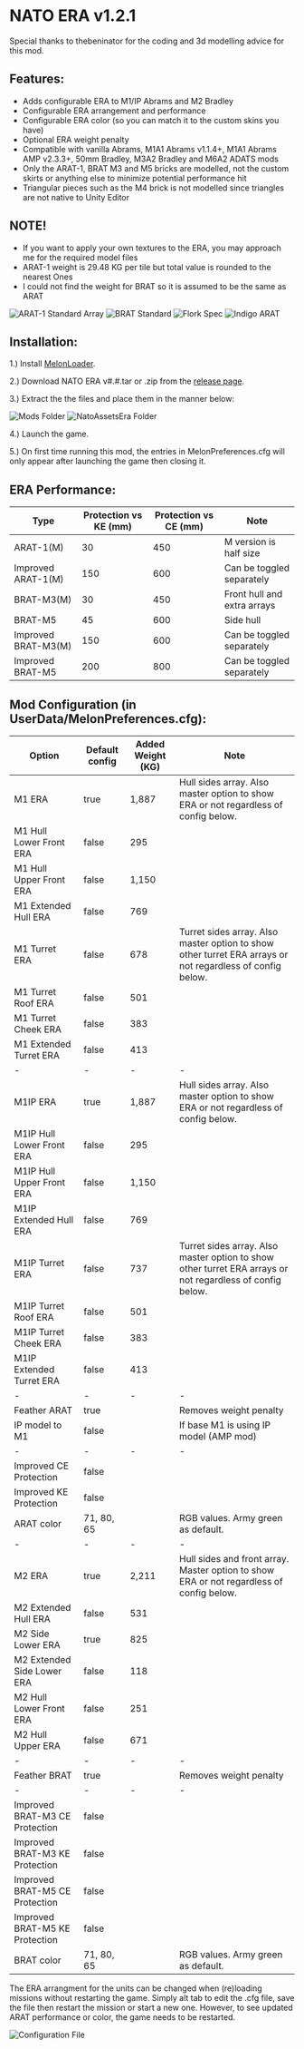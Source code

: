 # NATO ERA v1.2.1

Special thanks to thebeninator for the coding and 3d modelling advice for this mod.

## Features:
<p>
	<ul>
	<li>Adds configurable ERA to M1/IP Abrams and M2 Bradley</li>
	<li>Configurable ERA arrangement and performance</li>
	<li>Configurable ERA color (so you can match it to the custom skins you have)</li>
	<li>Optional ERA weight penalty</li>
	<li>Compatible with vanilla Abrams, M1A1 Abrams v1.1.4+, M1A1 Abrams AMP v2.3.3+, 50mm Bradley, M3A2 Bradley and M6A2 ADATS mods</li>
	<li>Only the ARAT-1, BRAT M3 and M5 bricks are modelled, not the custom skirts or anything else to minimize potential performance hit</li>
	<li>Triangular pieces such as the M4 brick is not modelled since triangles are not native to Unity Editor</li>
 	</ul>
</p>

## NOTE!
<p>
	<ul>
	<li>If you want to apply your own textures to the ERA, you may approach me for the required model files</li>
	<li>ARAT-1 weight is 29.48 KG per tile but total value is rounded to the nearest Ones</li>
	<li>I could not find the weight for BRAT so it is assumed to be the same as ARAT</li>
 	</ul>
</p>


![ARAT-1 Standard Array](https://github.com/Cyances/NATO-ERA/blob/main/Images/Standard%20ARAT-1.png)
![BRAT Standard](https://github.com/Cyances/NATO-ERA/blob/main/Images/Standard%20BRAT.png)
![Flork Spec](https://github.com/Cyances/NATO-ERA/blob/main/Images/Flork%20Spec.png)
![Indigo ARAT](https://github.com/Cyances/NATO-ERA/blob/main/Images/Indigo%20ARAT-1.png)

## Installation:
1.) Install [MelonLoader](https://github.com/LavaGang/MelonLoader/).

2.) Download NATO ERA v#.#.tar or .zip from the [release page](https://github.com/Cyances/NATO-ERA/releases).

3.) Extract the the files and place them in the manner below:

![Mods Folder](https://github.com/Cyances/NATO-ERA/blob/main/Images/Mods%20Folder.PNG)
![NatoAssetsEra Folder](https://github.com/Cyances/NATO-ERA/blob/main/Images/NatoEraAssets%20Folder%20v2.PNG)

4.) Launch the game.
   
5.) On first time running this mod, the entries in MelonPreferences.cfg will only appear after launching the game then closing it.

## ERA Performance:
| Type  | Protection vs KE (mm) | Protection vs CE (mm) | Note
| ------------- | ------------- | ------------- | ------------- | 
| ARAT-1(M) | 30  | 450  | M version is half size |
| Improved ARAT-1(M) | 150  | 600  | Can be toggled separately |
| BRAT-M3(M) | 30  | 450  | Front hull and extra arrays |
| BRAT-M5 | 45  | 600  | Side hull |
| Improved BRAT-M3(M) | 150  | 600  | Can be toggled separately |
| Improved BRAT-M5 | 200  | 800  | Can be toggled separately |


## Mod Configuration (in UserData/MelonPreferences.cfg):

| Option  | Default config | Added Weight (KG) | Note |
| ------------- | ------------- | ------------- |  ------------- | 
| M1 ERA  | true | 1,887 | Hull sides array. Also master option to show ERA or not regardless of config below. |
| M1 Hull Lower Front ERA  | false  | 295 |  |
| M1 Hull Upper Front ERA  | false  | 1,150 |  |
| M1 Extended Hull ERA | false  | 769 |  |
| M1 Turret ERA | false | 678 | Turret sides array. Also master option to show other turret ERA arrays or not regardless of config below. |
| M1 Turret Roof ERA | false | 501 |  |
| M1 Turret Cheek ERA | false | 383 |  |
| M1 Extended Turret ERA | false | 413 |  |
| - | - | - | - |
| M1IP ERA  | true | 1,887 | Hull sides array. Also master option to show ERA or not regardless of config below. |
| M1IP Hull Lower Front ERA  | false  | 295 |  |
| M1IP Hull Upper Front ERA  | false  | 1,150 |  |
| M1IP Extended Hull ERA | false  | 769 |  |
| M1IP Turret ERA | false | 737 | Turret sides array. Also master option to show other turret ERA arrays or not regardless of config below. |
| M1IP Turret Roof ERA | false | 501 |  |
| M1IP Turret Cheek ERA | false | 383 |  |
| M1IP Extended Turret ERA | false | 413 |  |
| - | - | - | - |
| Feather ARAT | true |  | Removes weight penalty |
| IP model to M1 | false |  | If base M1 is using IP model (AMP mod) |
| - | - | - | - |
| Improved CE Protection | false |  |  |
| Improved KE Protection | false |  |  |
| ARAT color | 71, 80, 65 |  | RGB values. Army green as default. |
| - | - | - | - |
| M2 ERA | true | 2,211 | Hull sides and front array. Master option to show ERA or not regardless of config below. |  |
| M2 Extended Hull ERA | false | 531 |  |  |
| M2 Side Lower  ERA  | true | 825 |  |  |
| M2 Extended Side Lower  ERA | false | 118 |  |  |
| M2 Hull Lower Front ERA | false | 251 |  |  |
| M2 Hull Upper ERA | false | 671 |  |  |
| - | - | - | - |
| Feather BRAT | true |  | Removes weight penalty |
| - | - | - | - |
| Improved BRAT-M3 CE Protection | false |  |  |
| Improved BRAT-M3 KE Protection | false |  |  |
| Improved BRAT-M5 CE Protection | false |  |  |
| Improved BRAT-M5 KE Protection | false |  |  |
| BRAT color | 71, 80, 65 |  | RGB values. Army green as default. |

The ERA arrangment for the units can be changed when (re)loading missions without restarting the game. Simply alt tab to edit the .cfg file, save the file then restart the mission or start a new one. However, to see updated ARAT performance or color, the game needs to be restarted.

![Configuration File](https://github.com/Cyances/NATO-ERA/blob/main/Images/NATO%20ERA%20MelonPreferences%20v2.PNG)
